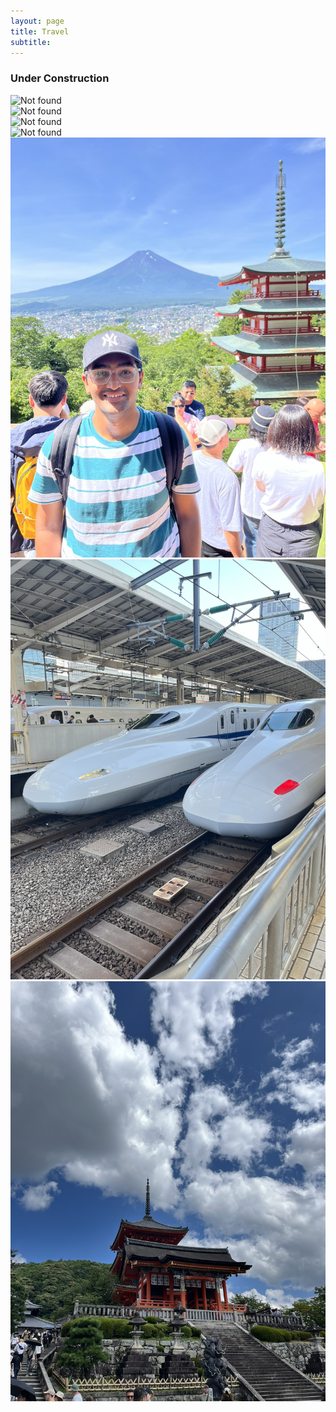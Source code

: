 ```yaml
---
layout: page
title: Travel
subtitle:
---
```

### Under Construction
<div id="slideshow">
	<div class="slide-wrapper">
		<div class="slide">
			<img src="{{ 'assets/img/japan/IMG_1001.JPEG' | relative_url }}" alt="Not found" />
		</div>
		<div class="slide">
			<img src="{{ 'assets/img/japan/IMG_1719.JPEG' | relative_url }}" alt="Not found" />
		</div>
		<div class="slide">
			<img src="{{ 'assets/img/japan/IMG_1776.JPEG' | relative_url }}" alt="Not found" />
		</div>
		<div class="slide">
			<img src="{{ 'assets/img/japan/IMG_1795.JPEG' | relative_url }}" alt="Not found" />
		</div>
	</div>
</div>
<div class="slideshow-container">
  <div class="slide fade">
    <img src="assets/img/japan/IMG_1001.JPEG" alt="Slide 1">
  </div>
  <div class="slide fade">
    <img src="assets/img/japan/IMG_1719.JPEG" alt="Slide 2">
  </div>
  <div class="slide fade">
    <img src="assets/img/japan/IMG_1776.JPEG" alt="Slide 3">
  </div>
</div>
